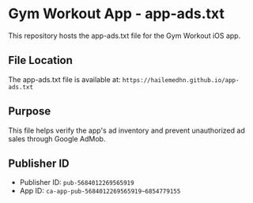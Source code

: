 # Gym Workout App - app-ads.txt

This repository hosts the app-ads.txt file for the Gym Workout iOS app.

## File Location
The app-ads.txt file is available at: `https://hailemedhn.github.io/app-ads.txt`

## Purpose
This file helps verify the app's ad inventory and prevent unauthorized ad sales through Google AdMob.

## Publisher ID
- Publisher ID: `pub-5684012269565919`
- App ID: `ca-app-pub-5684012269565919~6854779155`
